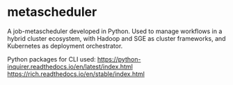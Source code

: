 # metascheduler
A job-metascheduler developed in Python. Used to manage workflows in a hybrid cluster ecosystem, with Hadoop and SGE as cluster frameworks, and Kubernetes as deployment orchestrator.

Python packages for CLI used:
https://python-inquirer.readthedocs.io/en/latest/index.html
https://rich.readthedocs.io/en/stable/index.html